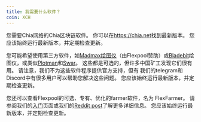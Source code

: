 ```yaml
---
title: 我需要什么软件？
coin: XCH
---
```


您需要Chia网络的Chia区块链软件。 你可以在<a href=“https://chia.net“>https://chia.net</a>找到最新版本。 您应该始终运行最新版本，并定期检查更新。

您可能希望使用第三方软件，如[Madmax绘图仪](https://github.com/madMAx43v3r/chia-plotter)（由Flexpool赞助）或[Bladebit](https://github.com/harold-b/bladebit)绘图仪，或类似[Plotman](的打印管理器https://github.com/ericaltendorf/plotman)和[Swar](https://github.com/swar/Swar-Chia-Plot-Manager)。 这些都是可选的，但许多中国矿工发现它们很有用。 请注意，我们不为这些软件程序提供官方支持，但有 我们的telegram和Discord中有很多用户可以帮助您解决这些问题。 您应该始终运行最新版本，并定期检查更新。

您还可以查看Flexpool的可选、专有、优化的farmer软件，名为 FlexFarmer。 请参阅我们的[入门](/get-started)页面或我们的[Reddit post](https://www.reddit.com/r/Flexpool/comments/p4apo2/flexfarmer_v10_release_nodeless_farming_on/)了解更多详细信息。 您应该始终运行最新版本，并定期检查更新。
